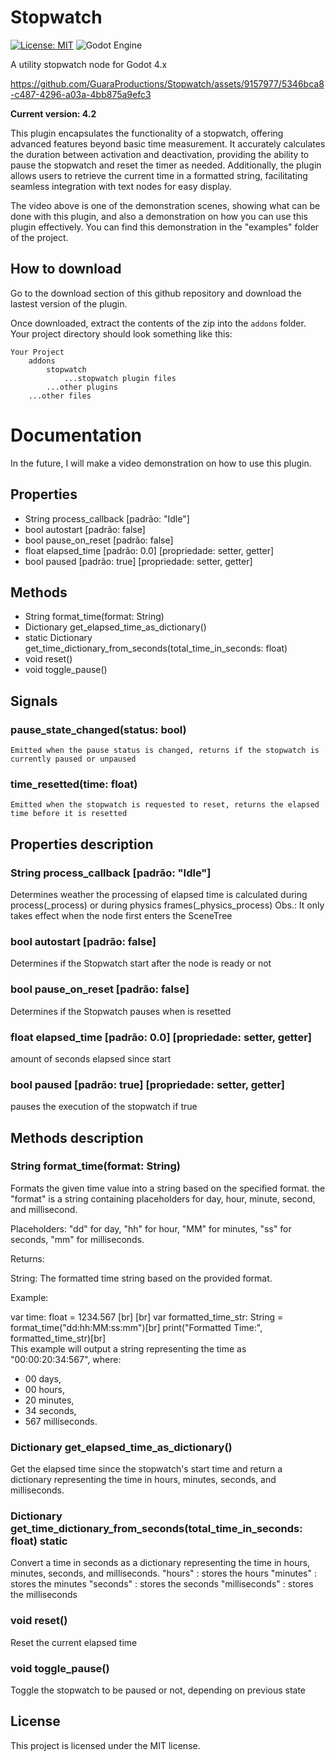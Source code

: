 # Stopwatch
[![License: MIT](https://img.shields.io/badge/License-MIT-yellow.svg)](https://opensource.org/licenses/MIT)
![Godot Engine](https://img.shields.io/badge/GODOT-%23FFFFFF.svg?style=for-the-badge&logo=godot-engine)

A utility stopwatch node for Godot 4.x

https://github.com/GuaraProductions/Stopwatch/assets/9157977/5346bca8-c487-4296-a03a-4bb875a9efc3

**Current version: 4.2**

This plugin encapsulates the functionality of a stopwatch, offering advanced features beyond basic time measurement. It accurately calculates the duration between activation and deactivation, providing the ability to pause the stopwatch and reset the timer as needed. Additionally, the plugin allows users to retrieve the current time in a formatted string, facilitating seamless integration with text nodes for easy display.

The video above is one of the demonstration scenes, showing what can be done with this plugin, and also a demonstration on how you can use this plugin effectively. You can find this demonstration in the "examples" folder of the project.

## How to download

Go to the download section of this github repository and download the lastest version of the plugin. 

Once downloaded, extract the contents of the zip into the ```addons``` folder. Your project directory should look something like this:

```
Your Project
    addons
        stopwatch
            ...stopwatch plugin files
        ...other plugins
    ...other files
```

# Documentation

In the future, I will make a video demonstration on how to use this plugin.

## Properties
 - String process_callback [padrão: "Idle"]
 - bool autostart [padrão: false]
 - bool pause_on_reset [padrão: false]
 - float elapsed_time [padrão: 0.0] [propriedade: setter, getter]
 - bool paused [padrão: true] [propriedade: setter, getter]

## Methods
 - String format_time(format: String)
 - Dictionary get_elapsed_time_as_dictionary()
 - static Dictionary get_time_dictionary_from_seconds(total_time_in_seconds: float)
 - void reset()
 - void toggle_pause()

## Signals

### pause_state_changed(status: bool)
    Emitted when the pause status is changed, returns if the stopwatch is currently paused or unpaused

### time_resetted(time: float)
    Emitted when the stopwatch is requested to reset, returns the elapsed time before it is resetted


## Properties description

### String process_callback [padrão: "Idle"]

Determines weather the processing of elapsed time is calculated during process(_process) or during physics frames(_physics_process) Obs.: It only takes effect when the node first enters the SceneTree


### bool autostart [padrão: false]

Determines if the Stopwatch start after the node is ready or not


### bool pause_on_reset [padrão: false]

Determines if the Stopwatch pauses when is resetted


### float elapsed_time [padrão: 0.0] [propriedade: setter, getter]

amount of seconds elapsed since start


### bool paused [padrão: true] [propriedade: setter, getter]

pauses the execution of the stopwatch if true


## Methods description

### String format_time(format: String)

Formats the given time value into a string based on the specified format. the "format" is a string containing placeholders for day, hour, minute, second, and millisecond.
 
Placeholders: "dd" for day, "hh" for hour, "MM" for minutes, "ss" for seconds, "mm" for milliseconds.
 
Returns:
 
String: The formatted time string based on the provided format.
 
Example:
 
  var time: float = 1234.567 [br] [br]
  var formatted_time_str: String = format_time("dd:hh:MM:ss:mm")[br]
  print("Formatted Time:", formatted_time_str)[br]  
This example will output a string representing the time as "00:00:20:34:567", where:
 
- 00 days,
- 00 hours,
- 20 minutes,
- 34 seconds,
- 567 milliseconds.


### Dictionary get_elapsed_time_as_dictionary()

Get the elapsed time since the stopwatch's start time and return a dictionary representing the time in hours, minutes, seconds, and milliseconds.


### Dictionary get_time_dictionary_from_seconds(total_time_in_seconds: float) static

Convert a time in seconds as a dictionary representing the time in hours, minutes, seconds, and milliseconds. 
"hours" : stores the hours 
"minutes" : stores the minutes 
"seconds" : stores the seconds 
"milliseconds" : stores the milliseconds


### void reset()

Reset the current elapsed time


### void toggle_pause()

Toggle the stopwatch to be paused or not, depending on previous state

## License

This project is licensed under the MIT license.
